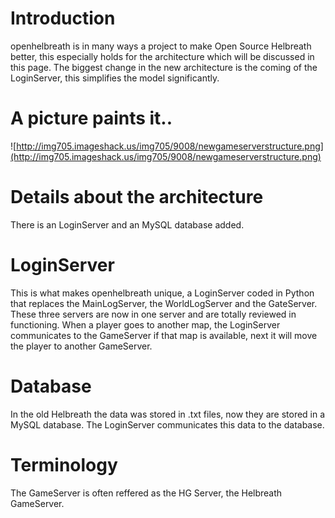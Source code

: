 # Introduction #

openhelbreath is in many ways a project to make Open Source Helbreath better, this especially holds for the architecture which will be discussed in this page.
The biggest change in the new architecture is the coming of the LoginServer, this simplifies the model significantly.

# A picture paints it.. #

![http://img705.imageshack.us/img705/9008/newgameserverstructure.png](http://img705.imageshack.us/img705/9008/newgameserverstructure.png)

# Details about the architecture #

There is an LoginServer and an MySQL database added.

# LoginServer #

This is what makes openhelbreath unique, a LoginServer coded in Python that replaces the MainLogServer, the WorldLogServer and the GateServer. These three servers are now in one server and are totally reviewed in functioning.
When a player goes to another map, the LoginServer communicates to the GameServer if that map is available, next it will move the player to another GameServer.

# Database #

In the old Helbreath the data was stored in .txt files, now they are stored in a MySQL database. The LoginServer communicates this data to the database.

# Terminology #

The GameServer is often reffered as the HG Server, the Helbreath GameServer.